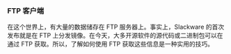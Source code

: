 ### FTP 客户端

在这个世界上，有大量的数据储存在 FTP 服务器上。事实上，Slackware 的首次发布就是在 FTP 上分发镜像。在今天，大多开源软件的源代码或二进制包可以在通过 FTP 获取。所以，了解如何使用 FTP 获取这些信息是一种实用的技巧。
